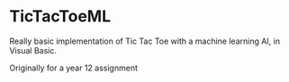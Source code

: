 # TicTacToeML
Really basic implementation of Tic Tac Toe with a machine learning AI, in Visual Basic.

Originally for a year 12 assignment
